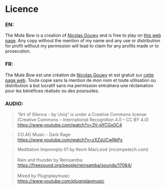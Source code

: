 # Licence

### EN:

The Mute Bow is a creation of [Nicolas Gouwy](https://github.com/Iconejey) and is free to play on [this web page](https://the-mute-bow.github.io/). Any copy without the mention of my name and any use or distribution for profit without my permission will lead to claim for any profits made or to prosecution.

### FR:

The Mute Bow est une création de [Nicolas Gouwy](https://github.com/Iconejey) et est gratuit sur [cette page web](https://the-mute-bow.github.io/). Toute copie sans la mention de mon nom et toute utilisation ou distribution à but lucratif sans ma permission entraînera une réclamation pour les bénéfices réalisés ou des poursuites.

### AUDIO:

> "Art of Silence - by Uniq" is under a Creative Commons license (Creative Commons – International Recognition 4.0 – CC BY 4.0)<br/>https://www.youtube.com/watch?v=3V-pYCGx0C4

> CO.AG Music - Dark Rage<br/>https://www.youtube.com/watch?v=zXZsUCwRkPs

> Meditation Impromptu 01 by Kevin MacLeod (incompetech.com)<br/><br/>Rain and thunder by Reinsamba<br/>https://freesound.org/people/reinsamba/sounds/17084/<br/><br/>
> Mixed by Plugnplaymusic<br/>https://www.youtube.com/plugnplaymusic
